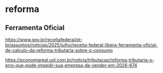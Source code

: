 # reforma
## Ferramenta Oficial
https://www.gov.br/receitafederal/pt-br/assuntos/noticias/2025/julho/receita-federal-libera-ferramenta-oficial-de-calculo-da-reforma-tributaria-sobre-o-consumo

https://economiareal.uol.com.br/noticia/tributacao/reforma-tributaria-o-erro-que-pode-impedir-sua-empresa-de-vender-em-2026-674
